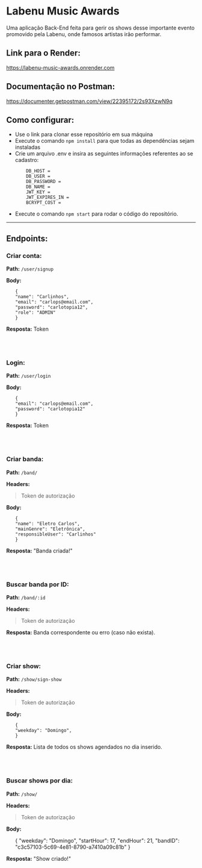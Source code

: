 # Labenu Music Awards
  
  Uma aplicação Back-End feita para gerir os shows desse importante evento promovido pela Labenu, onde famosos artistas irão performar.
  
## Link para o Render:
<a>https://labenu-music-awards.onrender.com</a>
## Documentação no Postman:
<a>https://documenter.getpostman.com/view/22395172/2s93XzwN9q</a>
  
## Como configurar:
<ul>
    <li> Use o link para clonar esse repositório em sua máquina </li>
    <li> Execute o comando <code>npm install</code> para que todas as dependências sejam instaladas </li>
    <li> Crie um arquivo .env e insira as seguintes informações referentes ao se cadastro: </li>
    
        DB_HOST =
        DB_USER =
        DB_PASSWORD =
        DB_NAME =
        JWT_KEY =
        JWT_EXPIRES_IN =
        BCRYPT_COST =
        
    
<li> Execute o comando <code>npm start</code> para rodar o código do repositório. </li></ul>

---

## Endpoints:

### Criar conta:

**Path:** <code>/user/signup</code>

**Body:**
<br>
<ul>

    {
    "name": "Carlinhos",  
    "email": "carlops@email.com", 
    "password": "carlotopia12",  
    "role": "ADMIN"
    }

</ul>

**Resposta:** Token

<br>
<br>

### Login:

**Path:** <code>/user/login</code>

**Body:**
<br>
<ul>

    { 
    "email": "carlops@email.com", 
    "password": "carlotopia12" 
    }

</ul>

**Resposta:** Token

<br>
<br>

### Criar banda:

**Path:** <code>/band/</code>

**Headers:**
>Token de autorização

**Body:**
<br>
<ul>

    { 
    "name": "Eletro Carlos", 
    "mainGenre": "Eletrônica",
    "responsibleUser": "Carlinhos"
    }

</ul>

**Resposta:** "Banda criada!"

<br>
<br>

### Buscar banda por ID:

**Path:** <code>/band/:id</code>

**Headers:**
>Token de autorização

**Resposta:** Banda correspondente ou erro (caso não exista).

<br>
<br>

### Criar show:

**Path:** <code>/show/sign-show</code>

**Headers:**
>Token de autorização

**Body:**
<br>
<ul>

    { 
    "weekday": "Domingo", 
    }

</ul>

**Resposta:** Lista de todos os shows agendados no dia inserido.

<br>
<br>

### Buscar shows por dia:

**Path:** <code>/show/</code>

**Headers:**
>Token de autorização

**Body:**
<br>
<ul>

 { 
 "weekday": "Domingo", 
 "startHour": 17,
 "endHour": 21,
 "bandID": "c3c57103-5c69-4e81-8790-a7410a09c81b"
 }
 
 </ul>

**Resposta:** "Show criado!"
